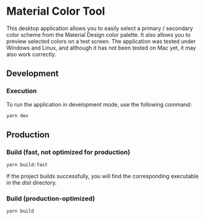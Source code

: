 # Material Color Tool
This desktop application allows you to easily select a primary / secondary color scheme from the Material Design color palette.
It also allows you to preview selected colors on a test screen.
The application was tested under Windows and Linux, and although it has not been tested on Mac yet, it may also work correctly.

## Development
### Execution
To run the application in development mode, use the following command:
```sh
yarn dev
```

## Production
### Build (fast, not optimized for production)
```
yarn build:fast
```
If the project builds successfully, you will find the corresponding executable in the *dist* directory.

### Build (production-optimized)
```
yarn build
```
